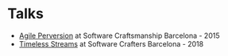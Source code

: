 # Talks

* [Agile Perversion](https://github.com/mustaine/talks/tree/master/agile-perversion) at Software Craftsmanship Barcelona - 2015
* [Timeless Streams](https://github.com/mustaine/talks/tree/master/timeless-streams) at Software Crafters Barcelona - 2018
